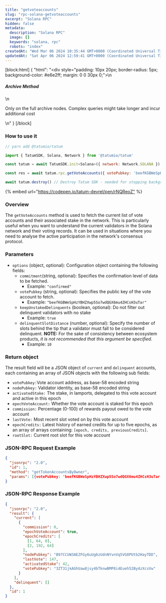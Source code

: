 ```yaml
---
title: "getvoteaccounts"
slug: "rpc-solana-getvoteaccounts"
excerpt: "Solana RPC"
hidden: false
metadata: 
  description: "Solana RPC"
  image: []
  keywords: "solana, rpc"
  robots: "index"
createdAt: "Wed Mar 06 2024 10:35:44 GMT+0000 (Coordinated Universal Time)"
updatedAt: "Sat Apr 06 2024 12:59:41 GMT+0000 (Coordinated Universal Time)"
---
```

[block:html]
{
  "html": "<div style=\"padding: 10px 20px; border-radius: 5px; background-color: #e6e2ff; margin: 0 0 30px 0;\">\n  <h5>Archive Method</h5>\n  <p>Only on the full archive nodes. Complex queries might take longer and incur additional cost</p>\n</div>"
}
[/block]


### How to use it



```javascript
// yarn add @tatumio/tatum

import { TatumSDK, Solana, Network } from '@tatumio/tatum'

const tatum = await TatumSDK.init<Solana>({ network: Network.SOLANA })

const res = await tatum.rpc.getVoteAccounts({ votePubkey: 'beefKGBWeSpHzYBHZXwp5So7wdQGX6mu4ZHCsH3uTar' })

await tatum.destroy() // Destroy Tatum SDK - needed for stopping background jobs
```



{% embed url="<https://codepen.io/tatum-devrel/pen/rNQReoZ"> %}

### Overview

The `getVoteAccounts` method is used to fetch the current list of vote accounts and their associated stake in the network. This is particularly useful when you want to understand the current validators in the Solana network and their voting records. It can be used in situations where you need to analyse the active participation in the network's consensus protocol.

### Parameters

- `options` (object, optional): Configuration object containing the following fields:
  - `commitment`(string, optional): Specifies the confirmation level of data to be fetched.
    - Example: `"confirmed"`
  - `votePubkey` (string, optional): Specifies the public key of the vote account to fetch.
    - Example: `"beefKGBWeSpHzYBHZXwp5So7wdQGX6mu4ZHCsH3uTar"`
  - `keepUnstakedDelinquents` (boolean, optional): Do not filter out delinquent validators with no stake
    - Example: `true`
  - `delinquentSlotDistance` (number, optional): Specify the number of slots behind the tip that a validator must fall to be considered delinquent. **NOTE:** For the sake of consistency between ecosystem products, _it is not recommended that this argument be specified._
    - Example: `10`

### Return object

The result field will be a JSON object of `current` and `delinquent` accounts, each containing an array of JSON objects with the following sub fields:

- `votePubkey:`Vote account address, as base-58 encoded string
- `nodePubkey:`  Validator identity, as base-58 encoded string
- `activatedStake:` The stake, in lamports, delegated to this vote account and active in this epoch
- `epochVoteAccount:` Whether the vote account is staked for this epoch
- `commission:` Percentage (0-100) of rewards payout owed to the vote account
- `lastVote:` Most recent slot voted on by this vote account
- `epochCredits:` Latest history of earned credits for up to five epochs, as an array of arrays containing: `[epoch, credits, previousCredits]`.
- `rootSlot:` Current root slot for this vote account

### JSON-RPC Request Example

```json
{
  "jsonrpc": "2.0",
  "id": 1,
  "method": "getTokenAccountsByOwner",
  "params": [{votePubkey: 'beefKGBWeSpHzYBHZXwp5So7wdQGX6mu4ZHCsH3uTar'}]
}
```

### JSON-RPC Response Example

```json
{
  "jsonrpc": "2.0",
  "result": {
    "current": [
      {
        "commission": 0,
        "epochVoteAccount": true,
        "epochCredits": [
          [1, 64, 0],
          [2, 192, 64]
        ],
        "nodePubkey": "B97CCUW3AEZFGy6uUg6zUdnNYvnVq5VG8PUtb2HayTDD",
        "lastVote": 147,
        "activatedStake": 42,
        "votePubkey": "3ZT31jkAGhUaw8jsy4bTknwBMP8i4Eueh52By4zXcsVw"
      }
    ],
    "delinquent": []
  },
  "id": 1
}
```

